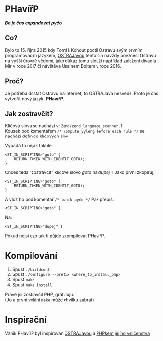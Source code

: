 # PHavířP

**_Bo je čas expandovat pyčo_**

## Co?

Bylo to 15. října 2015 kdy Tomáš Kohout poctil Ostravu svým prvním programovacím jazykem, [OSTRAJavou](https://github.com/tkohout/OSTRAJava).tento čin navždy povznesl Ostravu na vyšší úrovně vědomí, jako důkaz tomu slouží například založení divadla Mír v roce 2017 či návštěva Usainem Boltem v roce 2016.

## Proč?

Je potřeba dostat Ostravu na internet, to OSTRAJava nesvede. Proto je čas vytvořit nový jazyk, **PHavířP**.

## Jak zostravčit?

Klíčová slova se nachází v: `Zend/zend_language_scanner.l`<br>
Kousek pod komentářem `/* compute yyleng before each rule */` se nachází definice klíčových slov

Vypadá to nějak takhle

```
<ST_IN_SCRIPTING>"goto" {
    RETURN_TOKEN_WITH_IDENT(T_GOTO);
}
```

Chceš teda "zostravčit" klíčové slovo _goto_ na _dupej_ ?
Jako první zkopíruj:

```
<ST_IN_SCRIPTING>"goto" {
    RETURN_TOKEN_WITH_IDENT(T_GOTO);
}
```

A vlož ho pod komentář `/* banik pyčo */`
Pak přepiš:

```
<ST_IN_SCRIPTING>"goto" {
```

Na:

```
<ST_IN_SCRIPTING>"dupej" {
```

Pokud nejsi cyp tak ti půjde zkompilovat PHavířP.

# Kompilování

1. Spusť `./buildconf`
2. Spusť `./configure --prefix <where_to_install_php>`
3. Spusť `make`
4. Spusť `make install`

Právě jsi zostravčil PHP, gratuluju.<br>
(Jo a první volání `make` může chvilku zabrat)

# Inspirační

Vznik PHavířP byl inspirován [OSTRAJavou](https://github.com/tkohout/OSTRAJava) a [PHPkem jejího veličenstva](https://github.com/samuelbsource/her-majesty-php)
